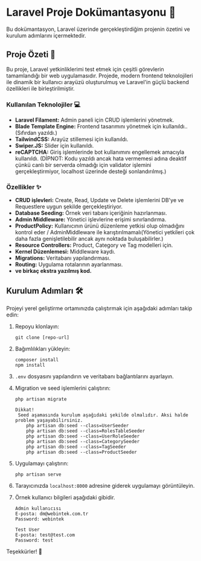 # Laravel Proje Dokümantasyonu 🚀

Bu dokümantasyon, Laravel üzerinde gerçekleştirdiğim projenin özetini ve kurulum adımlarını içermektedir.

## Proje Özeti 📄

Bu proje, Laravel yetkinliklerimi test etmek için çeşitli görevlerin tamamlandığı bir web uygulamasıdır.
Projede, modern frontend teknolojileri ile dinamik bir kullanıcı arayüzü oluşturulmuş ve Laravel'in güçlü backend özellikleri ile birleştirilmiştir.

### Kullanılan Teknolojiler 💻
- **Laravel Filament:** Admin paneli için CRUD işlemlerini yönetmek.
- **Blade Template Engine:** Frontend tasarımını yönetmek için kullanıldı..(Sıfırdan yazıldı.)
- **TailwindCSS:** Arayüz stillemesi için kullanıldı.
- **Swiper.JS:** Slider için kullanıldı.
- **reCAPTCHA:** Giriş işlemlerinde bot kullanımını engellemek amacıyla kullanıldı. (DİPNOT: Kodu yazıldı ancak hata vermemesi adına deaktif çünkü canlı bir serverda olmadığı için validator işlemini gerçekleştirmiyor, localhost üzerinde desteği sonlandırılmış.)

### Özellikler ✨
- **CRUD işlevleri:** Create, Read, Update ve Delete işlemlerini DB'ye ve Requestlere uygun şekilde gerçekleştiriyor.
- **Database Seeding:** Örnek veri tabanı içeriğinin hazırlanması.
- **Admin Middleware:** Yönetici işlevlerine erişimi sınırlandırma.
- **ProductPolicy:** Kullanıcının ürünü düzenleme yetkisi olup olmadığını kontrol eder / AdminMiddleware ile karıştırılmamalı(Yönetici yetkileri çok daha fazla genişletilebilir ancak aynı noktada buluşabilirler.)
- **Resource Controllers:** Product, Category ve Tag modelleri için.
- **Kernel Düzenlemesi:** Middleware kaydı.
- **Migrations:** Veritabanı yapılandırması.
- **Routing:** Uygulama rotalarının ayarlanması.
- **ve birkaç ekstra yazılmış kod.**

## Kurulum Adımları 🛠️

Projeyi yerel geliştirme ortamınızda çalıştırmak için aşağıdaki adımları takip edin:

1. Repoyu klonlayın:
   ```
   git clone [repo-url]
   ```
2. Bağımlılıkları yükleyin:
   ```
   composer install
   npm install
   ```
3. `.env` dosyasını yapılandırın ve veritabanı bağlantılarını ayarlayın.
4. Migration ve seed işlemlerini çalıştırın:
   ```
   php artisan migrate

   Dikkat!
    Seed aşamasında kurulum aşağıdaki şekilde olmalıdır. Aksi halde problem yaşayabilirsiniz.
       php artisan db:seed --class=UserSeeder
       php artisan db:seed --class=RolesTableSeeder
       php artisan db:seed --class=UserRoleSeeder
       php artisan db:seed --class=CategorySeeder
       php artisan db:seed --class=TagSeeder
       php artisan db:seed --class=ProductSeeder
   ```
5. Uygulamayı çalıştırın:
   ```
   php artisan serve
   ```
6. Tarayıcınızda `localhost:8000` adresine giderek uygulamayı görüntüleyin.

7. Örnek kullanıcı bilgileri aşağıdaki gibidir.
   ```
   Admin kullanıcısı
   E-posta: dm@webintek.com.tr
   Password: webintek
   ```

   ```
   Test User
   E-posta: test@test.com
   Password: test
   ```
Teşekkürler! 🎉
